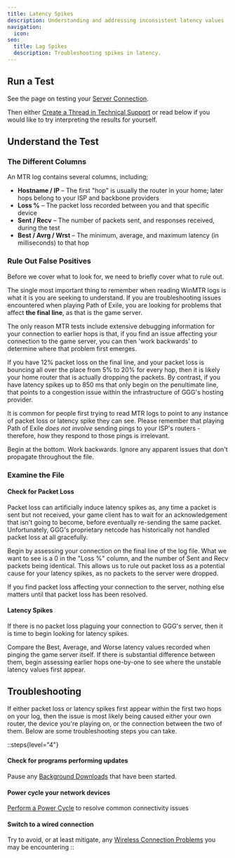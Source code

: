 ```yaml
---
title: Latency Spikes
description: Understanding and addressing inconsistent latency values
navigation:
  icon:
seo:
  title: Lag Spikes
  description: Troubleshooting spikes in latency.
---
```


## Run a Test

See the page on testing your [Server Connection](/information/server-connection).

Then either [Create a Thread in Technical Support](/miscellaneous/other/create-a-thread-in-technical-support) or read below if you would like to try interpreting the results for yourself.

## Understand the Test

### The Different Columns

An MTR log contains several columns, including;

* **Hostname / IP** – The first "hop" is usually the router in your home; later hops belong to your ISP and backbone providers
* **Loss %** – The packet loss recorded between you and that specific device
* **Sent / Recv** – The number of packets sent, and responses received, during the test
* **Best / Avrg / Wrst** – The minimum, average, and maximum latency (in milliseconds) to that hop

### Rule Out False Positives

Before we cover what to look for, we need to briefly cover what to rule out.

The single most important thing to remember when reading WinMTR logs is what it is you are seeking to understand. If you are troubleshooting issues encountered when playing Path of Exile, you are looking for problems that affect **the final line**, as that is the game server.

The only reason MTR tests include extensive debugging information for your connection to earlier hops is that, if you find an issue affecting your connection to the game server, you can then 'work backwards' to determine where that problem first emerges.

If you have 12% packet loss on the final line, and your packet loss is bouncing all over the place from 5% to 20% for every hop, then it is likely your home router that is actually dropping the packets. By contrast, if you have latency spikes up to 850 ms that only begin on the penultimate line, that points to a congestion issue within the infrastructure of GGG's hosting provider.

It is common for people first trying to read MTR logs to point to any instance of packet loss or latency spike they can see. Please remember that playing Path of Exile *does not involve* sending pings to your ISP's routers - therefore, how they respond to those pings is irrelevant.

Begin at the bottom. Work backwards. Ignore any apparent issues that don't propagate throughout the file.

### Examine the File

#### Check for Packet Loss

Packet loss can artificially induce latency spikes as, any time a packet is sent but not received, your game client has to wait for an acknowledgement that isn't going to become, before eventually re-sending the same packet. Unfortunately, GGG's proprietary netcode has historically not handled packet loss at all gracefully.

Begin by assessing your connection on the final line of the log file. What we want to see is a 0 in the "Loss %" column, and the number of Sent and Recv packets being identical. This allows us to rule out packet loss as a potential cause for your latency spikes, as no packets to the server were dropped.

If you find packet loss affecting your connection to the server, nothing else matters until that packet loss has been resolved.

#### Latency Spikes

If there is no packet loss plaguing your connection to GGG's server, then it is time to begin looking for latency spikes.

Compare the Best, Average, and Worse latency values recorded when pinging the game server itself. If there is substantial difference between them, begin assessing earlier hops one-by-one to see where the unstable latency values first appear.

## Troubleshooting

If either packet loss or latency spikes first appear within the first two hops on your log, then the issue is most likely being caused either your own router, the device you're playing on, or the connection between the two of them. Below are some troubleshooting steps you can take.

::steps{level="4"}
#### Check for programs performing updates
Pause any [Background Downloads](/miscellaneous/other/background-downloads) that have been started.
#### Power cycle your network devices
[Perform a Power Cycle](/miscellaneous/other/perform-a-power-cycle) to resolve common connectivity issues
#### Switch to a wired connection
Try to avoid, or at least mitigate, any [Wireless Connection Problems](/miscellaneous/other/wireless-connection-problems) you may be encountering 
::